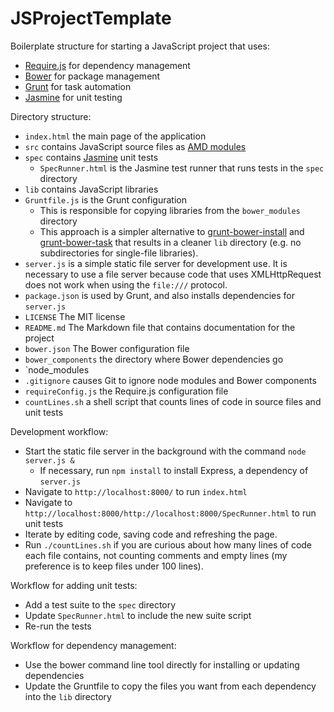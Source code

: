JSProjectTemplate
=================

Boilerplate structure for starting a JavaScript project that uses:

 * [Require.js](http://requirejs.org/) for dependency management
 * [Bower](http://bower.io/) for package management
 * [Grunt](http://gruntjs.com/) for task automation
 * [Jasmine](http://jasmine.github.io/) for unit testing

Directory structure:

 * `index.html` the main page of the application
 * `src` contains JavaScript source files as [AMD modules](http://requirejs.org/)
 * `spec` contains [Jasmine](http://jasmine.github.io/) unit tests
   * `SpecRunner.html` is the Jasmine test runner that runs tests in the `spec` directory
 * `lib` contains JavaScript libraries
 * `Gruntfile.js` is the Grunt configuration
   * This is responsible for copying libraries from the `bower_modules` directory
   * This approach is a simpler alternative to [grunt-bower-install](https://github.com/stephenplusplus/grunt-bower-install) and [grunt-bower-task](https://github.com/yatskevich/grunt-bower-task) that results in a cleaner `lib` directory (e.g. no subdirectories for single-file libraries).
 * `server.js` is a simple static file server for development use. It is necessary to use a file server because code that uses XMLHttpRequest does not work when using the `file:///` protocol.
 * `package.json` is used by Grunt, and also installs dependencies for `server.js`
 * `LICENSE` The MIT license
 * `README.md` The Markdown file that contains documentation for the project
 * `bower.json` The Bower configuration file
 * `bower_components` the directory where Bower dependencies go
 * `node_modules
 * `.gitignore` causes Git to ignore node modules and Bower components
 * `requireConfig.js` the Require.js configuration file
 * `countLines.sh` a shell script that counts lines of code in source files and unit tests

Development workflow:

 * Start the static file server in the background with the command `node server.js &`
   * If necessary, run `npm install` to install Express, a dependency of `server.js`
 * Navigate to `http://localhost:8000/` to run `index.html`
 * Navigate to `http://localhost:8000/http://localhost:8000/SpecRunner.html` to run unit tests
 * Iterate by editing code, saving code and refreshing the page.
 * Run `./countLines.sh` if you are curious about how many lines of code each file contains, not counting comments and empty lines (my preference is to keep files under 100 lines).

Workflow for adding unit tests:

 * Add a test suite to the `spec` directory
 * Update `SpecRunner.html` to include the new suite script
 * Re-run the tests

Workflow for dependency management:

 * Use the bower command line tool directly for installing or updating dependencies
 * Update the Gruntfile to copy the files you want from each dependency into the `lib` directory
